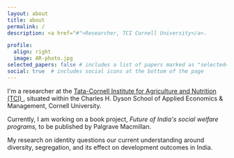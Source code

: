 ```yaml
---
layout: about
title: about
permalink: /
description: <a href="#">Researcher, TCI Cornell University</a>.

profile:
  align: right
  image: AR-photo.jpg
selected_papers: false # includes a list of papers marked as "selected={true}"
social: true  # includes social icons at the bottom of the page
---
```


I&#39;m a researcher at the <a href="https://www.tci.cornell.edu/">Tata-Cornell Institute for Agriculture and Nutrition (TCI) </a>, situated within the Charles H. Dyson School of Applied Economics & Management, Cornell University.

Currently, I am working on a book project, *Future of India's social welfare programs,* to be published by Palgrave Macmillan. 

My research on identity questions our current understanding around diversity, segregation, and its effect on development outcomes in India.



